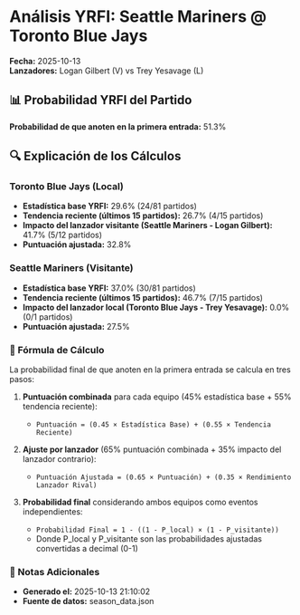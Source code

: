 # Análisis YRFI: Seattle Mariners @ Toronto Blue Jays

**Fecha:** 2025-10-13  
**Lanzadores:** Logan Gilbert (V) vs Trey Yesavage (L)

## 📊 Probabilidad YRFI del Partido

**Probabilidad de que anoten en la primera entrada:** 51.3%

## 🔍 Explicación de los Cálculos

### Toronto Blue Jays (Local)
- **Estadística base YRFI:** 29.6% (24/81 partidos)
- **Tendencia reciente (últimos 15 partidos):** 26.7% (4/15 partidos)
- **Impacto del lanzador visitante (Seattle Mariners - Logan Gilbert):** 41.7% (5/12 partidos)
- **Puntuación ajustada:** 32.8%

### Seattle Mariners (Visitante)
- **Estadística base YRFI:** 37.0% (30/81 partidos)
- **Tendencia reciente (últimos 15 partidos):** 46.7% (7/15 partidos)
- **Impacto del lanzador local (Toronto Blue Jays - Trey Yesavage):** 0.0% (0/1 partidos)
- **Puntuación ajustada:** 27.5%

### 📝 Fórmula de Cálculo

La probabilidad final de que anoten en la primera entrada se calcula en tres pasos:

1. **Puntuación combinada** para cada equipo (45% estadística base + 55% tendencia reciente):
   - `Puntuación = (0.45 × Estadística Base) + (0.55 × Tendencia Reciente)`

2. **Ajuste por lanzador** (65% puntuación combinada + 35% impacto del lanzador contrario):
   - `Puntuación Ajustada = (0.65 × Puntuación) + (0.35 × Rendimiento Lanzador Rival)`

3. **Probabilidad final** considerando ambos equipos como eventos independientes:
   - `Probabilidad Final = 1 - ((1 - P_local) × (1 - P_visitante))`
   - Donde P_local y P_visitante son las probabilidades ajustadas convertidas a decimal (0-1)

### 📌 Notas Adicionales

- **Generado el:** 2025-10-13 21:10:02
- **Fuente de datos:** season_data.json
